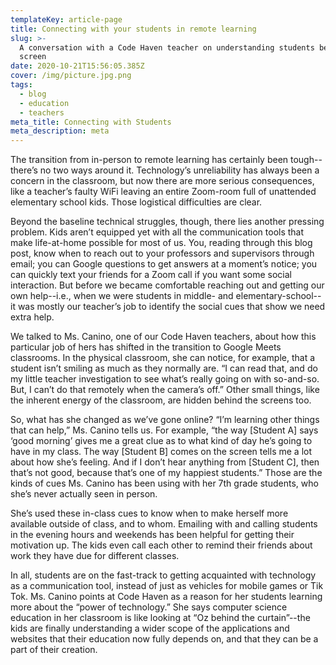 ```yaml
---
templateKey: article-page
title: Connecting with your students in remote learning
slug: >-
  A conversation with a Code Haven teacher on understanding students behind the
  screen
date: 2020-10-21T15:56:05.385Z
cover: /img/picture.jpg.png
tags:
  - blog
  - education
  - teachers
meta_title: Connecting with Students
meta_description: meta
---
```

The transition from in-person to remote learning has certainly been tough--there’s no two ways around it. Technology’s unreliability has always been a concern in the classroom, but now there are more serious consequences, like a teacher’s faulty WiFi leaving an entire Zoom-room full of unattended elementary school kids. Those logistical difficulties are clear. 



Beyond the baseline technical struggles, though, there lies another pressing problem. Kids aren’t equipped yet with all the communication tools that make life-at-home possible for most of us. You, reading through this blog post, know when to reach out to your professors and supervisors through email; you can Google questions to get answers at a moment’s notice; you can quickly text your friends for a Zoom call if you want some social interaction. But before we became comfortable reaching out and getting our own help--i.e., when we were students in middle- and elementary-school--it was mostly our teacher’s job to identify the social cues that show we need extra help. 



We talked to Ms. Canino, one of our Code Haven teachers, about how this particular job of hers has shifted in the transition to Google Meets classrooms. In the physical classroom, she can notice, for example, that a student isn’t smiling as much as they normally are. “I can read that, and do my little teacher investigation to see what’s really going on with so-and-so. But, I can’t do that remotely when the camera’s off.” Other small things, like the inherent energy of the classroom, are hidden behind the screens too. 



So, what has she changed as we’ve gone online? “I’m learning other things that can help,” Ms. Canino tells us. For example, “the way \[Student A] says ‘good morning’ gives me a great clue as to what kind of day he’s going to have in my class. The way \[Student B] comes on the screen tells me a lot about how she’s feeling. And if I don’t hear anything from \[Student C], then that’s not good, because that’s one of my happiest students.” Those are the kinds of cues Ms. Canino has been using with her 7th grade students, who she’s never actually seen in person.



She’s used these in-class cues to know when to make herself more available outside of class, and to whom. Emailing with and calling students in the evening hours and weekends has been helpful for getting their motivation up. The kids even call each other to remind their friends about work they have due for different classes.



In all, students are on the fast-track to getting acquainted with technology as a communication tool, instead of just as vehicles for mobile games or Tik Tok. Ms. Canino points at Code Haven as a reason for her students learning more about the “power of technology.” She says computer science education in her classroom is like looking at “Oz behind the curtain”--the kids are finally understanding a wider scope of the applications and websites that their education now fully depends on, and that they can be a part of their creation.
